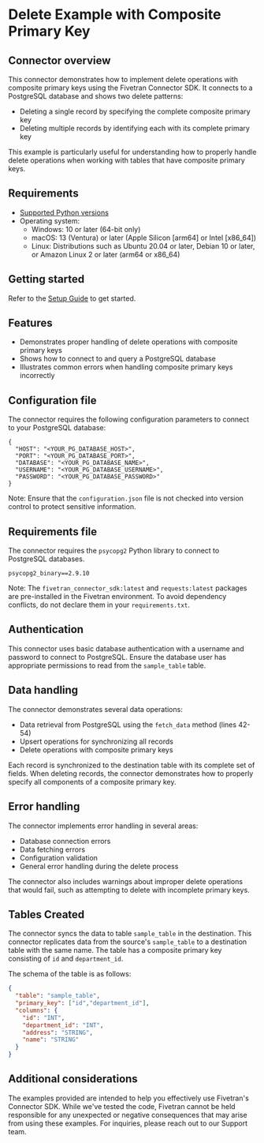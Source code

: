 # Delete Example with Composite Primary Key

## Connector overview

This connector demonstrates how to implement delete operations with composite primary keys using the Fivetran Connector SDK. It connects to a PostgreSQL database and shows two delete patterns:

- Deleting a single record by specifying the complete composite primary key
- Deleting multiple records by identifying each with its complete primary key

This example is particularly useful for understanding how to properly handle delete operations when working with tables that have composite primary keys.

## Requirements

* [Supported Python versions](https://github.com/fivetran/fivetran_connector_sdk/blob/main/README.md#requirements)   
* Operating system:
  * Windows: 10 or later (64-bit only)
  * macOS: 13 (Ventura) or later (Apple Silicon [arm64] or Intel [x86_64])
  * Linux: Distributions such as Ubuntu 20.04 or later, Debian 10 or later, or Amazon Linux 2 or later (arm64 or x86_64)

## Getting started

Refer to the [Setup Guide](https://fivetran.com/docs/connectors/connector-sdk/setup-guide) to get started.

## Features

- Demonstrates proper handling of delete operations with composite primary keys
- Shows how to connect to and query a PostgreSQL database
- Illustrates common errors when handling composite primary keys incorrectly

## Configuration file

The connector requires the following configuration parameters to connect to your PostgreSQL database:

```
{
  "HOST": "<YOUR_PG_DATABASE_HOST>",
  "PORT": "<YOUR_PG_DATABASE_PORT>",
  "DATABASE": "<YOUR_PG_DATABASE_NAME>",
  "USERNAME": "<YOUR_PG_DATABASE_USERNAME>",
  "PASSWORD": "<YOUR_PG_DATABASE_PASSWORD>"
}
```

Note: Ensure that the `configuration.json` file is not checked into version control to protect sensitive information.

## Requirements file

The connector requires the `psycopg2` Python library to connect to PostgreSQL databases.

```
psycopg2_binary==2.9.10
```

Note: The `fivetran_connector_sdk:latest` and `requests:latest` packages are pre-installed in the Fivetran environment. To avoid dependency conflicts, do not declare them in your `requirements.txt`.

## Authentication

This connector uses basic database authentication with a username and password to connect to PostgreSQL. Ensure the database user has appropriate permissions to read from the `sample_table` table.

## Data handling

The connector demonstrates several data operations:

- Data retrieval from PostgreSQL using the `fetch_data` method (lines 42-54)
- Upsert operations for synchronizing all records
- Delete operations with composite primary keys

Each record is synchronized to the destination table with its complete set of fields. When deleting records, the connector demonstrates how to properly specify all components of a composite primary key.

## Error handling

The connector implements error handling in several areas:

- Database connection errors
- Data fetching errors
- Configuration validation
- General error handling during the delete process

The connector also includes warnings about improper delete operations that would fail, such as attempting to delete with incomplete primary keys.

## Tables Created

The connector syncs the data to table `sample_table` in the destination.
This connector replicates data from the source's `sample_table` to a destination table with the same name. The table has a composite primary key consisting of `id` and `department_id`.

The schema of the table is as follows:

```json
{
  "table": "sample_table",
  "primary_key": ["id","department_id"],
  "columns": {
    "id": "INT",
    "department_id": "INT",
    "address": "STRING",
    "name": "STRING"
  }
}
```

## Additional considerations

The examples provided are intended to help you effectively use Fivetran's Connector SDK. While we've tested the code, Fivetran cannot be held responsible for any unexpected or negative consequences that may arise from using these examples. For inquiries, please reach out to our Support team.
